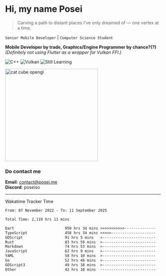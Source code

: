 # Hi, my name Posei

> Carving a path to distant places I've only dreamed of — one vertex at a time.

`Senior Mobile Developer` | `Computer Science Student`  

**Mobile Developer by trade, Graphics/Engine Programmer by chance?(?)**  
_(Definitely not using Flutter as a wrapper for Vulkan FFI.)_

![C++](https://img.shields.io/badge/C++-00599C?style=flat&logo=c%2B%2B&logoColor=white)
![Vulkan](https://img.shields.io/badge/Vulkan-AC162C?style=flat&logo=vulkan&logoColor=white)
![Still Learning](https://img.shields.io/badge/Still%20Learning-FFCC00?style=flat&logoColor=white)

  <img src="https://github.com/user-attachments/assets/54c92bc8-af3e-4bf1-b442-e889f1c01633" width="300" alt="cat cube opengl" />

### Do contact me

**Email**: [contact@posei.me](mailto:contact@posei.me)  
**Discord**: poseiso

---

Wakatime Tracker Time

<!--START_SECTION:waka-->

```txt
From: 07 November 2022 - To: 11 September 2025

Total Time: 2,119 hrs 11 mins

Dart                       950 hrs 34 mins >>>>>>>>>>>--------------   44.86 %
TypeScript                 458 hrs 34 mins >>>>>--------------------   21.64 %
GDScript                   91 hrs 5 mins   >------------------------   04.30 %
Rust                       83 hrs 59 mins  >------------------------   03.96 %
Markdown                   74 hrs 53 mins  >------------------------   03.53 %
JavaScript                 62 hrs 9 mins   >------------------------   02.93 %
YAML                       58 hrs 10 mins  >------------------------   02.75 %
Go                         52 hrs 46 mins  >------------------------   02.49 %
GDScript3                  49 hrs 18 mins  >------------------------   02.33 %
Other                      42 hrs 10 mins  -------------------------   01.99 %
```

<!--END_SECTION:waka-->
